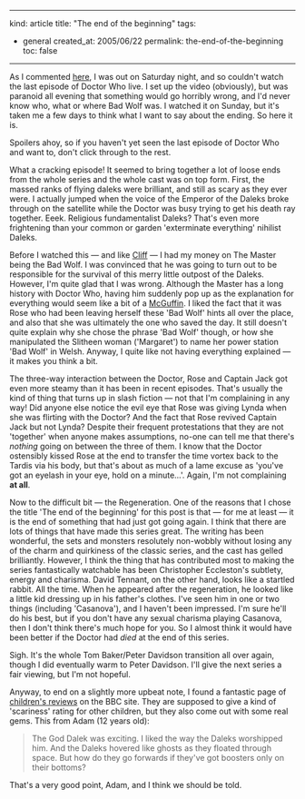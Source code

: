 -----
kind: article
title: "The end of the beginning"
tags:
- general
created_at: 2005/06/22
permalink: the-end-of-the-beginning
toc: false
-----

<p>As I commented <a href="http://www.rousette.org.uk/blog/archives/2005/06/05/who-is-the-big-bad-wolf/#comment-3780">here</a>, I was out on Saturday night, and so couldn't watch the last episode of Doctor Who live. I set up the video (obviously), but was paranoid all evening that something would go horribly wrong, and I'd never know who, what or where Bad Wolf was. I watched it on Sunday, but it's taken me a few days to think what I want to say about the ending. So here it is.</p>

<p>Spoilers ahoy, so if you haven't yet seen the last episode of Doctor Who and want to, don't click through to the rest.</p>


<p>What a cracking episode! It seemed to bring together a lot of loose ends from the whole series and the whole cast was on top form. First, the massed ranks of flying daleks were brilliant, and still as scary as they ever were. I actually jumped when the voice of the Emperor of the Daleks broke through on the satellite while the Doctor was busy trying to get his death ray together. Eeek. Religious fundamentalist Daleks? That's even more frightening than your common or garden 'exterminate everything' nihilist Daleks.</p>

<p>Before I watched this &mdash; and like <a href="http://www.rousette.org.uk/blog/archives/2005/06/05/who-is-the-big-bad-wolf/">Cliff</a> &mdash; I had my money on The Master being the Bad Wolf. I was convinced that he was going to turn out to be responsible for the survival of this merry little outpost of the Daleks. However, I'm quite glad that I was wrong. Although the Master has a long history with Doctor Who, having him suddenly pop up as the explanation for everything would seem like a bit of a <a href="http://en.wikipedia.org/wiki/Mcguffin">McGuffin</a>. I liked the fact that it was Rose who had been leaving herself these 'Bad Wolf' hints all over the place, and also that she was ultimately the one who saved the day. It still doesn't quite explain why she chose the phrase 'Bad Wolf' though, or how she manipulated the Slitheen woman ('Margaret') to name her power station 'Bad Wolf' in Welsh. Anyway, I quite like not having everything explained &mdash; it makes you think a bit.</p>

<p>The three-way interaction between the Doctor, Rose and Captain Jack got even more steamy than it has been in recent episodes. That's usually the kind of thing that turns up in slash fiction &mdash; not that I'm complaining in any way! Did anyone else notice the evil eye that Rose was giving Lynda when she was flirting with the Doctor? And the fact that Rose revived Captain Jack but not Lynda? Despite their frequent protestations that they are not 'together' when anyone makes assumptions, no-one can tell me that there's <em>nothing</em> going on between the three of them. I know that the Doctor ostensibly kissed Rose at the end to transfer the time vortex back to the Tardis via his body, but that's about as much of a lame excuse as 'you've got an eyelash in your eye, hold on a minute...'. Again, I'm not complaining <strong>at all</strong>.</p>

<p>Now to the difficult bit &mdash; the Regeneration. One of the reasons that I chose the title 'The end of the beginning' for this post is that &mdash; for me at least &mdash; it is the end of something that had just got going again. I think that there are lots of things that have made this series great. The writing has been wonderful, the sets and monsters resolutely non-wobbly without losing any of the charm and quirkiness of the classic series, and the cast has gelled brilliantly. However, I think the thing that has contributed most to making the series fantastically watchable has been Christopher Eccleston's subtlety, energy and charisma. David Tennant, on the other hand, looks like a startled rabbit. All the time. When he appeared after the regeneration, he looked like a little kid dressing up in his father's clothes. I've seen him in one or two things (including 'Casanova'), and I haven't been impressed. I'm sure he'll do his best, but if you don't have any sexual charisma playing Casanova, then I don't think there's much hope for you. So I almost think it would have been better if the Doctor had <em>died</em> at the end of this series.</p>

<p>Sigh. It's the whole Tom Baker/Peter Davidson transition all over again, though I did eventually warm to Peter Davidson. I'll give the next series a fair viewing, but I'm not hopeful.</p>

<p>Anyway, to end on a slightly more upbeat note, I found a fantastic page of <a href="http://www.bbc.co.uk/cult/news/drwho/2005/06/17/20035.shtml">children's reviews</a> on the BBC site. They are supposed to give a kind of 'scariness' rating for other children, but they also come out with some real gems. This from Adam (12 years old):</p>

<blockquote>
<p>
The God Dalek was exciting. I liked the way the Daleks worshipped him. And the Daleks hovered like ghosts as they floated through space. But how do they go forwards if they've got boosters only on their bottoms?
</p>
</blockquote>

<p>That's a very good point, Adam, and I think we should be told.</p>

